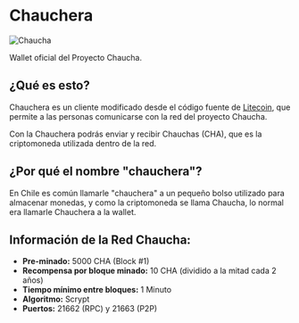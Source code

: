 # Chauchera

![Chaucha](http://i.imgur.com/oJpr6JC.png)

Wallet oficial del Proyecto Chaucha.

## ¿Qué es esto?

Chauchera es un cliente modificado desde el código fuente de [Litecoin](https://litecoin.org/), que permite a las personas comunicarse con la red del proyecto Chaucha.

Con la Chauchera podrás enviar y recibir Chauchas (CHA), que es la criptomoneda utilizada dentro de la red.

## ¿Por qué el nombre "chauchera"?

En Chile es común llamarle "chauchera" a un pequeño bolso utilizado para almacenar monedas, y como la criptomoneda se llama Chaucha, lo normal era llamarle Chauchera a la wallet.

## Información de la Red Chaucha:

* **Pre-minado:** 5000 CHA (Block #1)
* **Recompensa por bloque minado:** 10 CHA (dividido a la mitad cada 2 años)
* **Tiempo mínimo entre bloques:** 1 Minuto
* **Algoritmo:** Scrypt
* **Puertos:** 21662 (RPC) y 21663 (P2P)


